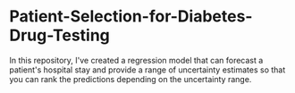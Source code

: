 # Patient-Selection-for-Diabetes-Drug-Testing
In this repository, I've created a regression model that can forecast a patient's hospital stay and provide a range of uncertainty estimates so that you can rank the predictions depending on the uncertainty range.
